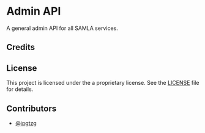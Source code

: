 # Admin API

A general admin API for all SAMLA services.

## Credits

## License

This project is licensed under the a proprietary license. See the [LICENSE](LICENSE) file for details.

## Contributors

- [@jpgtzg](https://github.com/jpgtzg)

